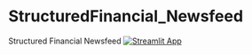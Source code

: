 # StructuredFinancial_Newsfeed
Structured Financial Newsfeed
[![Streamlit App](https://static.streamlit.io/badges/streamlit_badge_black_white.svg)](https://share.streamlit.io/mrtonychan/structuredfinancial_newsfeed/main/app.py)
